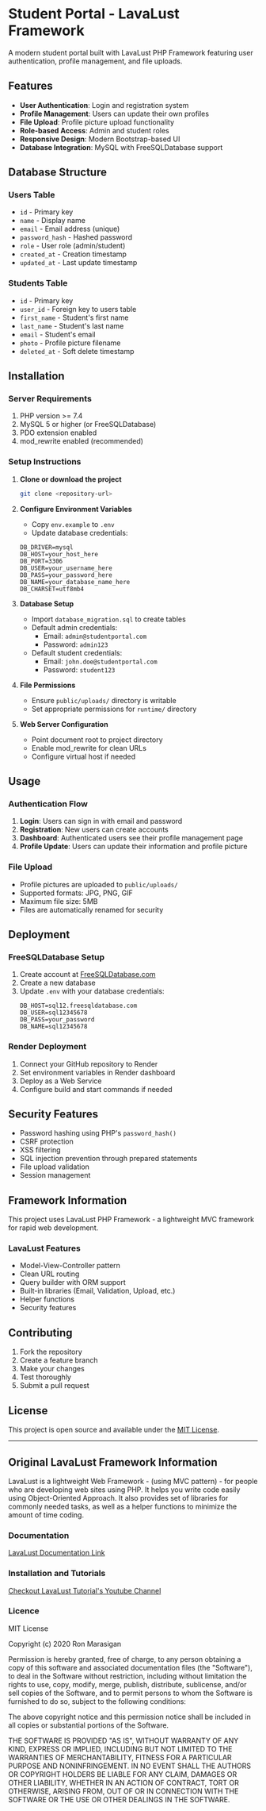# Student Portal - LavaLust Framework

A modern student portal built with LavaLust PHP Framework featuring user authentication, profile management, and file uploads.

## Features

- **User Authentication**: Login and registration system
- **Profile Management**: Users can update their own profiles
- **File Upload**: Profile picture upload functionality
- **Role-based Access**: Admin and student roles
- **Responsive Design**: Modern Bootstrap-based UI
- **Database Integration**: MySQL with FreeSQLDatabase support

## Database Structure

### Users Table
- `id` - Primary key
- `name` - Display name
- `email` - Email address (unique)
- `password_hash` - Hashed password
- `role` - User role (admin/student)
- `created_at` - Creation timestamp
- `updated_at` - Last update timestamp

### Students Table
- `id` - Primary key
- `user_id` - Foreign key to users table
- `first_name` - Student's first name
- `last_name` - Student's last name
- `email` - Student's email
- `photo` - Profile picture filename
- `deleted_at` - Soft delete timestamp

## Installation

### Server Requirements

1. PHP version >= 7.4
2. MySQL 5 or higher (or FreeSQLDatabase)
3. PDO extension enabled
4. mod_rewrite enabled (recommended)

### Setup Instructions

1. **Clone or download the project**
   ```bash
   git clone <repository-url>
   ```

2. **Configure Environment Variables**
   - Copy `env.example` to `.env`
   - Update database credentials:
   ```env
   DB_DRIVER=mysql
   DB_HOST=your_host_here
   DB_PORT=3306
   DB_USER=your_username_here
   DB_PASS=your_password_here
   DB_NAME=your_database_name_here
   DB_CHARSET=utf8mb4
   ```

3. **Database Setup**
   - Import `database_migration.sql` to create tables
   - Default admin credentials:
     - Email: `admin@studentportal.com`
     - Password: `admin123`
   - Default student credentials:
     - Email: `john.doe@studentportal.com`
     - Password: `student123`

4. **File Permissions**
   - Ensure `public/uploads/` directory is writable
   - Set appropriate permissions for `runtime/` directory

5. **Web Server Configuration**
   - Point document root to project directory
   - Enable mod_rewrite for clean URLs
   - Configure virtual host if needed

## Usage

### Authentication Flow

1. **Login**: Users can sign in with email and password
2. **Registration**: New users can create accounts
3. **Dashboard**: Authenticated users see their profile management page
4. **Profile Update**: Users can update their information and profile picture

### File Upload

- Profile pictures are uploaded to `public/uploads/`
- Supported formats: JPG, PNG, GIF
- Maximum file size: 5MB
- Files are automatically renamed for security

## Deployment

### FreeSQLDatabase Setup

1. Create account at [FreeSQLDatabase.com](https://freesqldatabase.com)
2. Create a new database
3. Update `.env` with your database credentials:
   ```env
   DB_HOST=sql12.freesqldatabase.com
   DB_USER=sql12345678
   DB_PASS=your_password
   DB_NAME=sql12345678
   ```

### Render Deployment

1. Connect your GitHub repository to Render
2. Set environment variables in Render dashboard
3. Deploy as a Web Service
4. Configure build and start commands if needed

## Security Features

- Password hashing using PHP's `password_hash()`
- CSRF protection
- XSS filtering
- SQL injection prevention through prepared statements
- File upload validation
- Session management

## Framework Information

This project uses LavaLust PHP Framework - a lightweight MVC framework for rapid web development.

### LavaLust Features
- Model-View-Controller pattern
- Clean URL routing
- Query builder with ORM support
- Built-in libraries (Email, Validation, Upload, etc.)
- Helper functions
- Security features

## Contributing

1. Fork the repository
2. Create a feature branch
3. Make your changes
4. Test thoroughly
5. Submit a pull request

## License

This project is open source and available under the [MIT License](LICENSE).

---

## Original LavaLust Framework Information

LavaLust is a lightweight Web Framework - (using MVC pattern) - for people who are developing web sites using PHP. It helps you write code easily using Object-Oriented Approach. It also provides set of libraries for commonly needed tasks, as well as a helper functions to minimize the amount of time coding.

### Documentation
[LavaLust Documentation Link](https://lavalust.netlify.app)

### Installation and Tutorials
[Checkout LavaLust Tutorial's Youtube Channel](https://youtube.com/ronmarasigan)

### Licence
MIT License

Copyright (c) 2020 Ron Marasigan

Permission is hereby granted, free of charge, to any person obtaining a copy
of this software and associated documentation files (the "Software"), to deal
in the Software without restriction, including without limitation the rights
to use, copy, modify, merge, publish, distribute, sublicense, and/or sell
copies of the Software, and to permit persons to whom the Software is
furnished to do so, subject to the following conditions:

The above copyright notice and this permission notice shall be included in all
copies or substantial portions of the Software.

THE SOFTWARE IS PROVIDED "AS IS", WITHOUT WARRANTY OF ANY KIND, EXPRESS OR
IMPLIED, INCLUDING BUT NOT LIMITED TO THE WARRANTIES OF MERCHANTABILITY,
FITNESS FOR A PARTICULAR PURPOSE AND NONINFRINGEMENT. IN NO EVENT SHALL THE
AUTHORS OR COPYRIGHT HOLDERS BE LIABLE FOR ANY CLAIM, DAMAGES OR OTHER
LIABILITY, WHETHER IN AN ACTION OF CONTRACT, TORT OR OTHERWISE, ARISING FROM,
OUT OF OR IN CONNECTION WITH THE SOFTWARE OR THE USE OR OTHER DEALINGS IN THE
SOFTWARE.